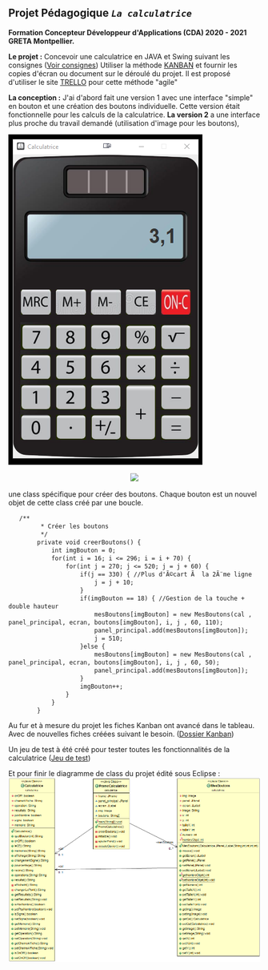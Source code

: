 ## Projet Pédagogique *`La calculatrice`*

 **Formation Concepteur Développeur d'Applications (CDA) 2020 - 2021 GRETA Montpellier.**
 
**Le projet :** 
Concevoir une calculatrice en JAVA et Swing suivant les consignes ([Voir consignes](https://github.com/Michel-Cavaud/CalculatriceV2/blob/master/Dossier_Conception/Projet-calculatrice.pdf))
Utiliser la méthode [KANBAN](https://cda.needemand.com/2020/11/04/kanban-une-methode-agile-en-developpement-it/) et fournir les copies d'écran ou document sur le déroulé du projet.  Il est proposé d'utiliser le site [TRELLO](https://cda.needemand.com/2020/11/03/trello/) pour cette méthode "agile" 

**La conception :**
J'ai d'abord fait une version 1 avec une interface "simple" en bouton et une création des boutons individuelle. Cette version était fonctionnelle pour les calculs de la calculatrice.
**La version 2** a une interface plus proche du travail demandé (utilisation d'image pour les boutons),

![Capture d'écran calculatrice](https://github.com/Michel-Cavaud/CalculatriceV2/blob/master/Dossier_Conception/Capture-ecran_calculatricepng.png)

<p align="center">
  <img src="(https://github.com/Michel-Cavaud/CalculatriceV2/blob/master/Dossier_Conception/Capture-ecran_calculatricepng.png" />
</p>


une class spécifique pour créer des boutons. Chaque bouton est un nouvel objet de cette class créé par une boucle.
   

       /**
        	 * Créer les boutons
        	 */
        	private void creerBoutons() {
        		int imgBouton = 0;
        		for(int i = 16; i <= 296; i = i + 70) {
        			for(int j = 270; j <= 520; j = j + 60) {
        				if(j == 330) { //Plus d'Ã©cart Ã  la 2Ã¨me ligne
        					j = j + 10;
        				}
        				if(imgBouton == 18) { //Gestion de la touche + double hauteur
        					mesBoutons[imgBouton] = new MesBoutons(cal , panel_principal, ecran, boutons[imgBouton], i, j , 60, 110);
        					panel_principal.add(mesBoutons[imgBouton]);
        					j = 510;
        				}else {
        					mesBoutons[imgBouton] = new MesBoutons(cal , panel_principal, ecran, boutons[imgBouton], i, j , 60, 50);
        					panel_principal.add(mesBoutons[imgBouton]);
        				}
        				imgBouton++;
        			}
        		}
        	}

Au fur et à mesure du projet les fiches Kanban ont avancé dans le tableau. Avec de nouvelles fiches créées suivant le besoin. ([Dossier Kanban](https://github.com/Michel-Cavaud/CalculatriceV2/tree/master/Dossier_Conception/Kanban))

Un jeu de test à été créé pour tester toutes les fonctionnalités de la calculatrice ([Jeu de test](https://github.com/Michel-Cavaud/CalculatriceV2/blob/master/Dossier_Conception/Jeux%20de%20test.pdf)) 

Et pour finir le diagramme de class du projet édité sous Eclipse :
![Diagramme de class Calculatrice](https://github.com/Michel-Cavaud/CalculatriceV2/blob/master/Diagramme%20Class%20Calculatrice.png)
